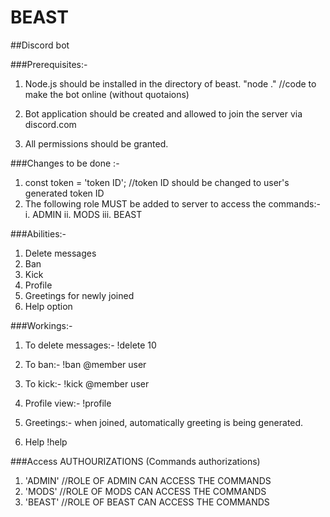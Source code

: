 # BEAST 
##Discord bot

###Prerequisites:-
1. Node.js should be installed in the directory of beast.
"node ." //code to make the bot online (without quotaions)

2. Bot application should be created and allowed to join the server via discord.com

3. All permissions should be granted.





###Changes to be done :-
1. const token = 'token ID'; //token ID should be changed to user's generated token ID
2. The following role MUST be added to server to access the commands:-
  i. ADMIN
  ii. MODS
  iii. BEAST






###Abilities:-
1. Delete messages
2. Ban
3. Kick
4. Profile
5. Greetings for newly joined
6. Help option






###Workings:-
1. To delete messages:-
!delete 10

2. To ban:-
!ban @member user

3. To kick:-
!kick @member user

4. Profile view:-
!profile

5. Greetings:-
when joined, automatically greeting is being generated.

6. Help
!help





###Access AUTHOURIZATIONS (Commands authorizations)
1. 'ADMIN'     //ROLE OF ADMIN CAN ACCESS THE COMMANDS
2. 'MODS'      //ROLE OF MODS CAN ACCESS THE COMMANDS
3. 'BEAST'     //ROLE OF BEAST CAN ACCESS THE COMMANDS
